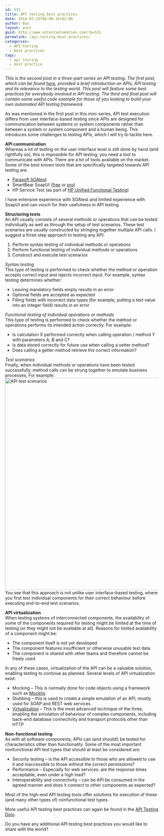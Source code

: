 ```yaml
---
id: 531
title: API testing best practices
date: 2014-07-25T08:00:14+02:00
author: Bas
layout: post
guid: http://www.ontestautomation.com/?p=531
permalink: /api-testing-best-practices/
categories:
  - API testing
  - Best practices
tags:
  - api testing
  - best practice
---
```

_This is the second post in a three-part series on API testing. The first post, which can be found [here](http://www.ontestautomation.com/api-testing-skills-why-you-need-them/ "API testing skills: why you need them"), provided a brief introduction on APIs, API testing and its relevance to the testing world. This post will feature some best practices for everybody involved in API testing. The third and final post will contain some useful code example for those of you looking to build your own automated API testing framework._

As was mentioned in the first post in this mini-series, API test execution differs from user interface-based testing since APIs are designed for communication between systems or system components rather than between a system or system component and a human being. This introduces some challenges to testing APIs, which I will try to tackle here.

**API communication**  
Whereas a lot of testing on the user interface level is still done by hand (and rightfully so), this is impossible for API testing; you need a tool to communicate with APIs. There are a lot of tools available on the market. Some of the best known tools that are specifically targeted towards API testing are:

  * [Parasoft SOAtest](http://www.parasoft.com/soatest)
  * SmartBear SoapUI ([free](http://www.soapui.org/) or [pro](http://smartbear.com/products/qa-tools/web-service-testing-tool/))
  * HP Service Test (as part of [HP Unified Functional Testing](http://www8.hp.com/nl/nl/software-solutions/unified-functional-testing-automated-testing/))

I have extensive experience with SOAtest and limited experience with SoapUI and can vouch for their usefulness in API testing.

**Structuring tests**  
An API usually consists of several methods or operations that can be tested individually as well as through the setup of test scenarios. These test scenarios are usually constructed by stringing together multiple API calls. I suggest a three step approach to testing any API:

  1. Perform syntax testing of individual methods or operations
  2. Perform functional testing of individual methods or operations
  3. Construct and execute test scenarios

_Syntax testing_  
This type of testing is performed to check whether the method or operation accepts correct input and rejects incorrect input. For example, syntax testing determines whether:

  * Leaving mandatory fields empty results in an error
  * Optional fields are accepted as expected
  * Filling fields with incorrect data types (for example, putting a text value into an integer field) results in an error

_Functional testing of individual operations or methods_  
This type of testing is performed to check whether the method or operations performs its intended action correctly. For example:

  * Is calculation X performed correctly when calling operation / method Y with parameters A, B and C?
  * Is data stored correctly for future use when calling a setter method?
  * Does calling a getter method retrieve the correct information?

_Test scenarios_  
Finally, when individual methods or operations have been tested successfully, method calls can be strung together to emulate business processes, For example:  
[<img src="http://www.ontestautomation.com/wp-content/uploads/2014/07/api_test_scenarios.png" alt="API test scenarios" width="819" height="693" class="aligncenter size-full wp-image-536" srcset="https://www.ontestautomation.com/wp-content/uploads/2014/07/api_test_scenarios.png 819w, https://www.ontestautomation.com/wp-content/uploads/2014/07/api_test_scenarios-300x253.png 300w" sizes="(max-width: 819px) 100vw, 819px" />](http://www.ontestautomation.com/wp-content/uploads/2014/07/api_test_scenarios.png)  
You see that this approach is not unlike user interface-based testing, where you first test individual components for their correct behaviour before executing end-to-end test scenarios.

**API virtualization**  
When testing systems of interconnected components, the availability of some of the components required for testing might be limited at the time of testing (or they might not be available at all). Reasons for limited availability of a component might be:

  * The component itself is not yet developed
  * The component features insufficient or otherwise unusable test data
  * The component is shared with other teams and therefore cannot be freely used

In any of these cases, virtualization of the API can be a valuable solution, enabling testing to continue as planned. Several levels of API virtualization exist:

  * Mocking &#8211; This is normally done for code objects using a framework such as [Mockito](http://www.ontestautomation.com/up-and-running-with-mockito/ "Up and running with: Mockito")
  * Stubbing &#8211; this is used to create a simple emulation of an API, mostly used for SOAP and REST web services
  * [Virtualization](http://www.ontestautomation.com/an-introduction-to-service-virtualization/ "An introduction to service virtualization") &#8211; This is the most advanced technique of the three, enabling the simulation of behaviour of complex components, including back-end database connectivity and transport protocols other than HTTP

**Non-functional testing**  
As with all software components, APIs can (and should!) be tested for characteristics other than functionality. Some of the most important nonfunctional API test types that should at least be considered are:

  * Security testing &#8211; is the API accessible to those who are allowed to use it and inaccessible to those without the correct permissions?
  * Performance &#8211; Especially for web services: are the response times acceptable, even under a high load?
  * Interoperability and connectivity &#8211; can be API be consumed in the agreed manner and does it connect to other components as expected?

Most of the high-end API testing tools offer solutions for execution of these (and many other types of) nonfunctional test types.

More useful API testing best practices can again be found in the [API Testing Dojo](http://www.soapui.org/Best-Practices/introduction.html).

Do you have any additional API testing best practices you would like to share with the world?